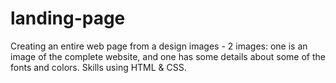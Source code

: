 # landing-page
Creating an entire web page from a design images - 2 images: one is an image of the complete website, and one has some details about some of the fonts and colors.
Skills using HTML & CSS.